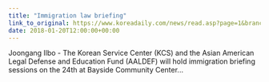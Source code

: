 ```yaml
---
title: "Immigration law briefing"
link_to_original: https://www.koreadaily.com/news/read.asp?page=1&branch=&source=&category=society&art_id=5964414#
date: 2018-01-20T12:00:00+00:00
---
```

Joongang Ilbo - The Korean Service Center (KCS) and the Asian American Legal Defense and Education Fund (AALDEF) will hold immigration briefing sessions on the 24th at Bayside Community Center...  



